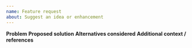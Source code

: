 ```yaml
---
name: Feature request
about: Suggest an idea or enhancement
---
```


**Problem**
**Proposed solution**
**Alternatives considered**
**Additional context / references**
